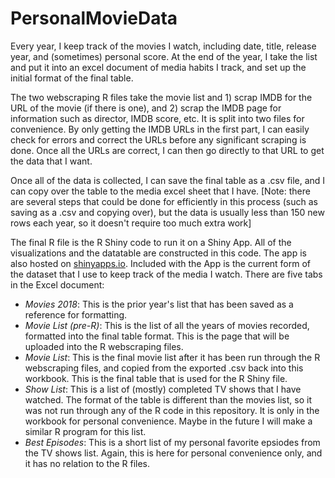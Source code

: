 # PersonalMovieData
<p>Every year, I keep track of the movies I watch, including date, title, release year, and (sometimes) personal score. At the end of the year, I take the list and put it into an excel document of media habits I track, and set up the initial format of the final table.
<p>The two webscraping R files take the movie list and 1) scrap IMDB for the URL of the movie (if there is one), and 2) scrap the IMDB page for information such as director, IMDB score, etc. It is split into two files for convenience. By only getting the IMDB URLs in the first part, I can easily check for errors and correct the URLs before any significant scraping is done. Once all the URLs are correct, I can then go directly to that URL to get the data that I want.
<p>Once all of the data is collected, I can save the final table as a .csv file, and I can copy over the table to the media excel sheet that I have. [Note: there are several steps that could be done for efficiently in this process (such as saving as a .csv and copying over), but the data is usually less than 150 new rows each year, so it doesn't require too much extra work]
<p>The final R file is the R Shiny code to run it on a Shiny App. All of the visualizations and the datatable are constructed in this code. The app is also hosted on <a href="https://zachzs.shinyapps.io/MoviesApp/" target="_blank">shinyapps.io</a>. Included with the App is the current form of the dataset that I use to keep track of the media I watch. There are five tabs in the Excel document:
<ul>
 <li><em>Movies 2018</em>: This is the prior year's list that has been saved as a reference for formatting.</li>
 <li><em>Movie List (pre-R)</em>: This is the list of all the years of movies recorded, formatted into the final table format. This is the       page that will be uploaded into the R webscraping files.</li>
 <li><em>Movie List</em>: This is the final movie list after it has been run through the R webscraping files, and copied from the exported .csv back into this workbook. This is the final table that is used for the R Shiny file.</li>
 <li><em>Show List</em>: This is a list of (mostly) completed TV shows that I have watched. The format of the table is different than the movies list, so it was not run through any of the R code in this repository. It is only in the workbook for personal convenience. Maybe in the future I will make a similar R program for this list.</li>
 <li><em>Best Episodes</em>: This is a short list of my personal favorite epsiodes from the TV shows list. Again, this is here for personal convenience only, and it has no relation to the R files.</li>
</ul>

